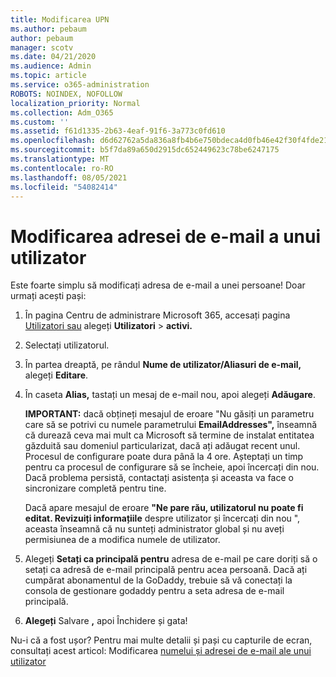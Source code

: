 ```yaml
---
title: Modificarea UPN
ms.author: pebaum
author: pebaum
manager: scotv
ms.date: 04/21/2020
ms.audience: Admin
ms.topic: article
ms.service: o365-administration
ROBOTS: NOINDEX, NOFOLLOW
localization_priority: Normal
ms.collection: Adm_O365
ms.custom: ''
ms.assetid: f61d1335-2b63-4eaf-91f6-3a773c0fd610
ms.openlocfilehash: d6d62762a5da836a8fb4b6e750bdeca4d0fb46e42f30f4fde2183550e5d2210f
ms.sourcegitcommit: b5f7da89a650d2915dc652449623c78be6247175
ms.translationtype: MT
ms.contentlocale: ro-RO
ms.lasthandoff: 08/05/2021
ms.locfileid: "54082414"
---
```

# <a name="change-a-users-email-address"></a>Modificarea adresei de e-mail a unui utilizator

Este foarte simplu să modificați adresa de e-mail a unei persoane! Doar urmați acești pași:
  
1. În pagina Centru de administrare Microsoft 365, accesați pagina [Utilizatori sau](https://go.microsoft.com/fwlink/p/?linkid=834822) alegeți **Utilizatori** \> **activi.**
    
2. Selectați utilizatorul.
    
3. În partea dreaptă, pe rândul **Nume de utilizator/Aliasuri de e-mail,** alegeți **Editare**.
    
4. În caseta **Alias,** tastați un mesaj de e-mail nou, apoi alegeți **Adăugare**.
    
    **IMPORTANT:** dacă obțineți mesajul de eroare "Nu găsiți un parametru care să se potrivi cu numele parametrului **EmailAddresses",** înseamnă că durează ceva mai mult ca Microsoft să termine de instalat entitatea găzduită sau domeniul particularizat, dacă ați adăugat recent unul. Procesul de configurare poate dura până la 4 ore. Așteptați un timp pentru ca procesul de configurare să se încheie, apoi încercați din nou. Dacă problema persistă, contactați asistența și aceasta va face o sincronizare completă pentru tine.
    
    Dacă apare mesajul de eroare **"Ne pare rău, utilizatorul nu poate fi editat. Revizuiți informațiile** despre utilizator și încercați din nou ", aceasta înseamnă că nu sunteți administrator global și nu aveți permisiunea de a modifica numele de utilizator.
    
5. Alegeți **Setați ca principală pentru** adresa de e-mail pe care doriți să o setați ca adresă de e-mail principală pentru acea persoană. Dacă ați cumpărat abonamentul de la GoDaddy, trebuie să vă conectați la consola de gestionare godaddy pentru a seta adresa de e-mail principală. 
    
6. **Alegeți** Salvare **,** apoi Închidere și gata!
    
Nu-i că a fost ușor? Pentru mai multe detalii și pași cu capturile de ecran, consultați acest articol: Modificarea [numelui și adresei de e-mail ale unui utilizator](https://docs.microsoft.com/microsoft-365/admin/add-users/change-a-user-name-and-email-address)
  

